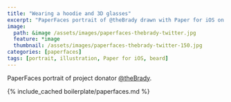 ```yaml
---
title: "Wearing a hoodie and 3D glasses"
excerpt: "PaperFaces portrait of @theBrady drawn with Paper for iOS on an iPad."
image: 
  path: &image /assets/images/paperfaces-thebrady-twitter.jpg 
  feature: *image
  thumbnail: /assets/images/paperfaces-thebrady-twitter-150.jpg
categories: [paperfaces]
tags: [portrait, illustration, Paper for iOS, beard]
---
```


PaperFaces portrait of project donator [@theBrady](https://twitter.com/theBrady).

{% include_cached boilerplate/paperfaces.md %}
